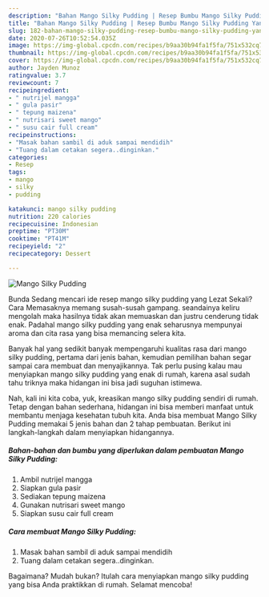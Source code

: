 ```yaml
---
description: "Bahan Mango Silky Pudding | Resep Bumbu Mango Silky Pudding Yang Lezat"
title: "Bahan Mango Silky Pudding | Resep Bumbu Mango Silky Pudding Yang Lezat"
slug: 182-bahan-mango-silky-pudding-resep-bumbu-mango-silky-pudding-yang-lezat
date: 2020-07-26T10:52:54.035Z
image: https://img-global.cpcdn.com/recipes/b9aa30b94fa1f5fa/751x532cq70/mango-silky-pudding-foto-resep-utama.jpg
thumbnail: https://img-global.cpcdn.com/recipes/b9aa30b94fa1f5fa/751x532cq70/mango-silky-pudding-foto-resep-utama.jpg
cover: https://img-global.cpcdn.com/recipes/b9aa30b94fa1f5fa/751x532cq70/mango-silky-pudding-foto-resep-utama.jpg
author: Jayden Munoz
ratingvalue: 3.7
reviewcount: 7
recipeingredient:
- " nutrijel mangga"
- " gula pasir"
- " tepung maizena"
- " nutrisari sweet mango"
- " susu cair full cream"
recipeinstructions:
- "Masak bahan sambil di aduk sampai mendidih"
- "Tuang dalam cetakan segera..dinginkan."
categories:
- Resep
tags:
- mango
- silky
- pudding

katakunci: mango silky pudding 
nutrition: 220 calories
recipecuisine: Indonesian
preptime: "PT30M"
cooktime: "PT41M"
recipeyield: "2"
recipecategory: Dessert

---
```



![Mango Silky Pudding](https://img-global.cpcdn.com/recipes/b9aa30b94fa1f5fa/751x532cq70/mango-silky-pudding-foto-resep-utama.jpg)

Bunda Sedang mencari ide resep mango silky pudding yang Lezat Sekali? Cara Memasaknya memang susah-susah gampang. seandainya keliru mengolah maka hasilnya tidak akan memuaskan dan justru cenderung tidak enak. Padahal mango silky pudding yang enak seharusnya mempunyai aroma dan cita rasa yang bisa memancing selera kita.



Banyak hal yang sedikit banyak mempengaruhi kualitas rasa dari mango silky pudding, pertama dari jenis bahan, kemudian pemilihan bahan segar sampai cara membuat dan menyajikannya. Tak perlu pusing kalau mau menyiapkan mango silky pudding yang enak di rumah, karena asal sudah tahu triknya maka hidangan ini bisa jadi suguhan istimewa.


Nah, kali ini kita coba, yuk, kreasikan mango silky pudding sendiri di rumah. Tetap dengan bahan sederhana, hidangan ini bisa memberi manfaat untuk membantu menjaga kesehatan tubuh kita. Anda bisa membuat Mango Silky Pudding memakai 5 jenis bahan dan 2 tahap pembuatan. Berikut ini langkah-langkah dalam menyiapkan hidangannya.

<!--inarticleads1-->

##### Bahan-bahan dan bumbu yang diperlukan dalam pembuatan Mango Silky Pudding:

1. Ambil  nutrijel mangga
1. Siapkan  gula pasir
1. Sediakan  tepung maizena
1. Gunakan  nutrisari sweet mango
1. Siapkan  susu cair full cream




<!--inarticleads2-->

##### Cara membuat Mango Silky Pudding:

1. Masak bahan sambil di aduk sampai mendidih
1. Tuang dalam cetakan segera..dinginkan.




Bagaimana? Mudah bukan? Itulah cara menyiapkan mango silky pudding yang bisa Anda praktikkan di rumah. Selamat mencoba!
